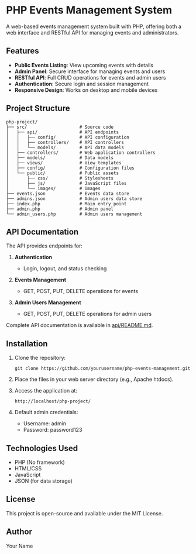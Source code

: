 # PHP Events Management System

A web-based events management system built with PHP, offering both a web interface and RESTful API for managing events and administrators.

## Features

- **Public Events Listing**: View upcoming events with details
- **Admin Panel**: Secure interface for managing events and users
- **RESTful API**: Full CRUD operations for events and admin users
- **Authentication**: Secure login and session management
- **Responsive Design**: Works on desktop and mobile devices

## Project Structure

```
php-project/
├── src/                    # Source code
│   ├── api/                # API endpoints
│   │   ├── config/         # API configuration
│   │   ├── controllers/    # API controllers
│   │   └── models/         # API data models
│   ├── controllers/        # Web application controllers
│   ├── models/             # Data models
│   ├── views/              # View templates
│   ├── config/             # Configuration files
│   └── public/             # Public assets
│       ├── css/            # Stylesheets
│       ├── js/             # JavaScript files
│       └── images/         # Images
├── events.json             # Events data store
├── admins.json             # Admin users data store
├── index.php               # Main entry point
├── admin.php               # Admin panel
└── admin_users.php         # Admin users management
```

## API Documentation

The API provides endpoints for:

1. **Authentication**
   - Login, logout, and status checking

2. **Events Management**
   - GET, POST, PUT, DELETE operations for events

3. **Admin Users Management**
   - GET, POST, PUT, DELETE operations for admin users

Complete API documentation is available in [api/README.md](api/README.md).

## Installation

1. Clone the repository:
   ```
   git clone https://github.com/yourusername/php-events-management.git
   ```

2. Place the files in your web server directory (e.g., Apache htdocs).

3. Access the application at:
   ```
   http://localhost/php-project/
   ```

4. Default admin credentials:
   - Username: admin
   - Password: password123

## Technologies Used

- PHP (No framework)
- HTML/CSS
- JavaScript
- JSON (for data storage)

## License

This project is open-source and available under the MIT License.

## Author

Your Name 